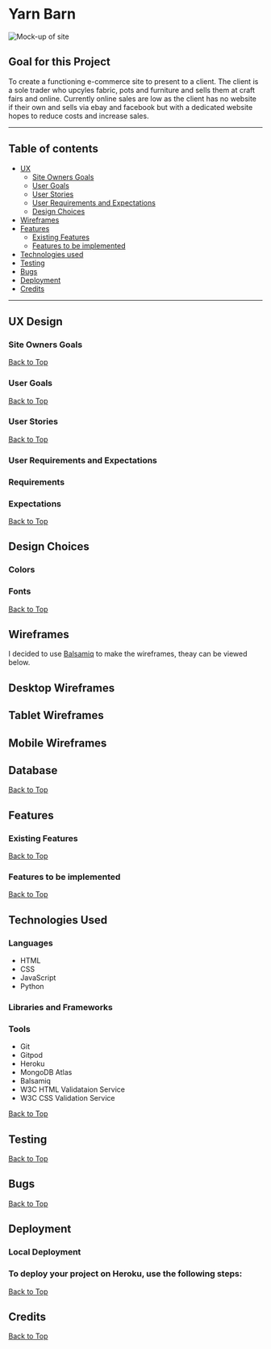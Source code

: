 # Yarn Barn
![Mock-up of site](static/images/mock-up.png)
## Goal for this Project
To create a functioning e-commerce site to present to a client.
The client is a sole trader who upcyles fabric, pots and furniture and sells them at craft fairs and online.
Currently online sales are low as the client has no website if their own and sells via ebay and facebook but with a dedicated website hopes to reduce costs and increase sales.

---
## Table of contents 
* [UX](#ux)
    * [Site Owners Goals](#site-owners-goals)
    * [User Goals](#user-goals)
    * [User Stories](#user-stories)
    * [User Requirements and Expectations](#user-requirements-and-expectations)
    * [Design Choices](#design-choices)
* [Wireframes](#wireframes)
* [Features](#features)
    * [Existing Features](#existing-features)
    * [Features to be implemented](#features-to-be-implemented)
* [Technologies used](#technologies-used)
* [Testing](#testing)
* [Bugs](#bugs)
* [Deployment](#deployment)
* [Credits](#credits)
---

## UX Design

### Site Owners Goals


[Back to Top](#table-of-contents)

### User Goals


[Back to Top](#table-of-contents)

### User Stories

 
[Back to Top](#table-of-contents)
### User Requirements and Expectations
### Requirements


### Expectations


[Back to Top](#table-of-contents)
## Design Choices
### Colors


### Fonts



[Back to Top](#table-of-contents)

## Wireframes
I decided to use [Balsamiq](https://balsamiq.com/) to make the wireframes, theay can be viewed below.
## Desktop Wireframes


## Tablet Wireframes



## Mobile Wireframes



## Database


[Back to Top](#table-of-contents)
## Features
### Existing Features


[Back to Top](#table-of-contents)
### Features to be implemented 


[Back to Top](#table-of-contents)

## Technologies Used

### Languages

* HTML
* CSS
* JavaScript
* Python

### Libraries and Frameworks

### Tools

* Git
* Gitpod
* Heroku
* MongoDB Atlas
* Balsamiq
* W3C HTML Validataion Service
* W3C CSS Validation Service


[Back to Top](#table-of-contents)

## Testing

[Back to Top](#table-of-contents)
## Bugs

[Back to Top](#table-of-contents)
## Deployment
### Local Deployment

### To deploy your project on Heroku, use the following steps: 




[Back to Top](#table-of-contents)
## Credits


[Back to Top](#table-of-contents)

